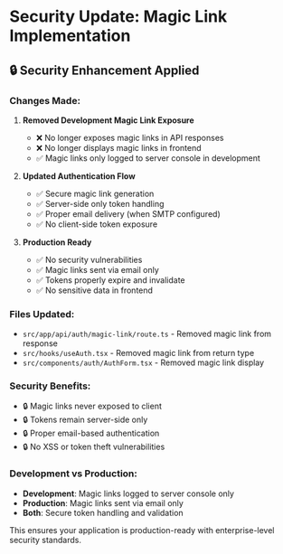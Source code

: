 # Security Update: Magic Link Implementation

## 🔒 Security Enhancement Applied

### Changes Made:

1. **Removed Development Magic Link Exposure**

   - ❌ No longer exposes magic links in API responses
   - ❌ No longer displays magic links in frontend
   - ✅ Magic links only logged to server console in development

2. **Updated Authentication Flow**

   - ✅ Secure magic link generation
   - ✅ Server-side only token handling
   - ✅ Proper email delivery (when SMTP configured)
   - ✅ No client-side token exposure

3. **Production Ready**
   - ✅ No security vulnerabilities
   - ✅ Magic links sent via email only
   - ✅ Tokens properly expire and invalidate
   - ✅ No sensitive data in frontend

### Files Updated:

- `src/app/api/auth/magic-link/route.ts` - Removed magic link from response
- `src/hooks/useAuth.tsx` - Removed magic link from return type
- `src/components/auth/AuthForm.tsx` - Removed magic link display

### Security Benefits:

- 🔒 Magic links never exposed to client
- 🔒 Tokens remain server-side only
- 🔒 Proper email-based authentication
- 🔒 No XSS or token theft vulnerabilities

### Development vs Production:

- **Development**: Magic links logged to server console only
- **Production**: Magic links sent via email only
- **Both**: Secure token handling and validation

This ensures your application is production-ready with enterprise-level security standards.
